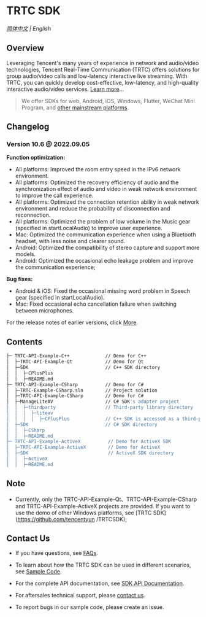 # TRTC SDK

_[简体中文](README-zh_CN.md) | English_
## Overview

Leveraging Tencent's many years of experience in network and audio/video technologies, Tencent Real-Time Communication (TRTC) offers solutions for group audio/video calls and low-latency interactive live streaming. With TRTC, you can quickly develop cost-effective, low-latency, and high-quality interactive audio/video services. [Learn more](https://cloud.tencent.com/document/product/647/16788)...

> We offer SDKs for web, Android, iOS, Windows, Flutter, WeChat Mini Program, and [other mainstream platforms](https://github.com/LiteAVSDK?q=TRTC_&type=all&sort=).



## Changelog
### Version 10.6 @ 2022.09.05

**Function optimization:**

- All platforms: Improved the room entry speed in the IPv6 network environment.
-  All platforms: Optimized the recovery efficiency of audio and the synchronization effect of audio and video in weak network environment to improve the call experience.
- All platforms: Optimized the connection retention ability in weak network environment and reduce the probability of disconnection and reconnection.
- All platforms: Optimized the problem of low volume in the Music gear (specified in startLocalAudio) to improve user experience.
- Mac: Optimized the communication experience when using a Bluetooth headset, with less noise and clearer sound.
- Android: Optimized the compatibility of stereo capture and support more models.
-  Android: Optimized the occasional echo leakage problem and improve the communication experience;

**Bug fixes:**

- Android & iOS: Fixed the occasional missing word problem in Speech gear (specified in startLocalAudio).
- Mac: Fixed occasional echo cancellation failure when switching between microphones.

For the release notes of earlier versions, click [More](https://cloud.tencent.com/document/product/647/46907).


## Contents

```bash
├─ TRTC-API-Example-C++             // Demo for C++
│  ├─TRTC-API-Example-Qt            // Demo for Qt
│  ├─SDK                            // C++ SDK directory
│  │  ├─CPlusPlus
│  │  ├─README.md
├─ TRTC-API-Example-CSharp          // Demo for C#
│  ├─TRTC-Example-CSharp.sln        // Project solution
│  ├─TRTC-API-Example-CSharp        // Demo for C#
│  ├─ManageLiteAV                   // C# SDK's adapter project
│  │  ├─thirdparty                  // Third-party library directory
│  │  │  ├─liteav              
│  │  │  │  ├─CPlusPlus             // C++ SDK is accessed as a third-party library   
│  ├─SDK                            // C# SDK directory
│  │  ├─CSharp              
│  │  ├─README.md
├─ TRTC-API-Example-ActiveX          // Demo for ActiveX SDK 
│  ├─TRTC-API-Example-ActiveX        // Demo for ActiveX
│  ├─SDK                             // ActiveX SDK directory
│  │  ├─ActiveX              
│  │  ├─README.md
```



## Note

- Currently, only the TRTC-API-Example-Qt、TRTC-API-Example-CSharp and TRTC-API-Example-ActiveX projects are provided. If you want to use the demo of other Windows platforms, see [TRTC SDK](https://github.com/tencentyun /TRTCSDK);



## Contact Us
- If you have questions, see [FAQs](https://www.tencentcloud.com/document/product/647/36057?lang=en&pg=).

- To learn about how the TRTC SDK can be used in different scenarios, see [Sample Code](https://www.tencentcloud.com/document/product/647/42963).

- For the complete API documentation, see [SDK API Documentation](http://doc.qcloudtrtc.com/md_introduction_trtc_Windows_cpp_%E6%A6%82%E8%A7%88.html).
- For aftersales technical support, please [contact us](https://t.me/+EPk6TMZEZMM5OGY1).
- To report bugs in our sample code, please create an issue.
